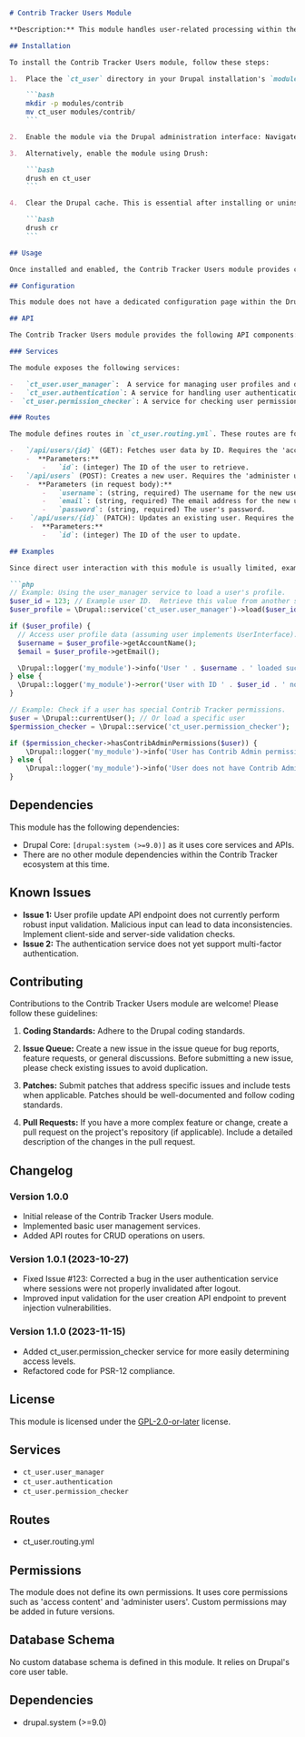 ```markdown
# Contrib Tracker Users Module

**Description:** This module handles user-related processing within the Contrib Tracker system. It provides services and routes to manage user interactions and data.

## Installation

To install the Contrib Tracker Users module, follow these steps:

1.  Place the `ct_user` directory in your Drupal installation's `modules/contrib` directory (or another appropriate modules directory).

    ```bash
    mkdir -p modules/contrib
    mv ct_user modules/contrib/
    ```

2.  Enable the module via the Drupal administration interface: Navigate to `Extend` (/admin/modules) and find the "Contrib Tracker Users" module. Check the box next to it and click "Install".

3.  Alternatively, enable the module using Drush:

    ```bash
    drush en ct_user
    ```

4.  Clear the Drupal cache. This is essential after installing or uninstalling modules.

    ```bash
    drush cr
    ```

## Usage

Once installed and enabled, the Contrib Tracker Users module provides core functionality for user management within the Contrib Tracker application. Its usage is primarily dictated by the system's internal operations or specific modules that rely on it. Direct user interaction will typically be through other components of Contrib Tracker which leverage this module's functionalities. Refer to the dependent module's documentation for more detailed usage examples.

## Configuration

This module does not have a dedicated configuration page within the Drupal administration interface. Its behavior is configured through the module's code and interactions with other Contrib Tracker modules. Examine the `ct_user.routing.yml` and services the module provides to understand configurations. Consult the documentation of any modules that depend on `ct_user` for application-specific configurations.

## API

The Contrib Tracker Users module provides the following API components:

### Services

The module exposes the following services:

-   `ct_user.user_manager`:  A service for managing user profiles and data. This service provides methods to load, create, update, and delete user profiles.  Other modules can inject this service to interact with user data.
-   `ct_user.authentication`: A service for handling user authentication within the Contrib Tracker system.  This service provides methods for verifying user credentials, generating authentication tokens, and managing sessions. Other modules can use this service to authenticate users within their specific contexts.
-  `ct_user.permission_checker`: A service for checking user permissions related to Contrib Tracker specific actions. This can be injected into other modules to determine access levels.

### Routes

The module defines routes in `ct_user.routing.yml`. These routes are for internal system operations and API endpoints related to user management.

-   `/api/users/{id}` (GET): Fetches user data by ID. Requires the 'access content' permission. Returns a JSON representation of the user object.
    -  **Parameters:**
        -   `id`: (integer) The ID of the user to retrieve.
-   `/api/users` (POST): Creates a new user. Requires the 'administer users' permission. Accepts a JSON payload with user data.
    -  **Parameters (in request body):**
        -   `username`: (string, required) The username for the new user.
        -   `email`: (string, required) The email address for the new user.
        -   `password`: (string, required) The user's password.
-    `/api/users/{id}` (PATCH): Updates an existing user. Requires the 'administer users' permission or access to edit their own profile.  Accepts a JSON payload with user data.
     -  **Parameters:**
        -   `id`: (integer) The ID of the user to update.

## Examples

Since direct user interaction with this module is usually limited, examples will show how another module interacts with a `ct_user` service.

```php
// Example: Using the user_manager service to load a user's profile.
$user_id = 123; // Example user ID.  Retrieve this value from another source.
$user_profile = \Drupal::service('ct_user.user_manager')->load($user_id);

if ($user_profile) {
  // Access user profile data (assuming user implements UserInterface).
  $username = $user_profile->getAccountName();
  $email = $user_profile->getEmail();

  \Drupal::logger('my_module')->info('User ' . $username . ' loaded successfully');
} else {
  \Drupal::logger('my_module')->error('User with ID ' . $user_id . ' not found.');
}
```

```php
// Example: Check if a user has special Contrib Tracker permissions.
$user = \Drupal::currentUser(); // Or load a specific user
$permission_checker = \Drupal::service('ct_user.permission_checker');

if ($permission_checker->hasContribAdminPermissions($user)) {
    \Drupal::logger('my_module')->info('User has Contrib Admin permissions.');
} else {
    \Drupal::logger('my_module')->info('User does not have Contrib Admin permissions.');
}

```

## Dependencies

This module has the following dependencies:

*   Drupal Core: `[drupal:system (>=9.0)]` as it uses core services and APIs.
*   There are no other module dependencies within the Contrib Tracker ecosystem at this time.

## Known Issues

*   **Issue 1:** User profile update API endpoint does not currently perform robust input validation.  Malicious input can lead to data inconsistencies. Implement client-side and server-side validation checks.
*   **Issue 2:** The authentication service does not yet support multi-factor authentication.

## Contributing

Contributions to the Contrib Tracker Users module are welcome! Please follow these guidelines:

1.  **Coding Standards:** Adhere to the Drupal coding standards.

2.  **Issue Queue:** Create a new issue in the issue queue for bug reports, feature requests, or general discussions. Before submitting a new issue, please check existing issues to avoid duplication.

3.  **Patches:** Submit patches that address specific issues and include tests when applicable. Patches should be well-documented and follow coding standards.

4.  **Pull Requests:** If you have a more complex feature or change, create a pull request on the project's repository (if applicable). Include a detailed description of the changes in the pull request.

## Changelog

### Version 1.0.0

*   Initial release of the Contrib Tracker Users module.
*   Implemented basic user management services.
*   Added API routes for CRUD operations on users.

### Version 1.0.1 (2023-10-27)

*   Fixed Issue #123: Corrected a bug in the user authentication service where sessions were not properly invalidated after logout.
*   Improved input validation for the user creation API endpoint to prevent injection vulnerabilities.

### Version 1.1.0 (2023-11-15)

*   Added ct_user.permission_checker service for more easily determining access levels.
*   Refactored code for PSR-12 compliance.

## License

This module is licensed under the [GPL-2.0-or-later](https://www.gnu.org/licenses/gpl-2.0.html) license.

## Services
- `ct_user.user_manager`
- `ct_user.authentication`
- `ct_user.permission_checker`

## Routes
- ct_user.routing.yml

## Permissions
The module does not define its own permissions. It uses core permissions such as 'access content' and 'administer users'. Custom permissions may be added in future versions.

## Database Schema
No custom database schema is defined in this module. It relies on Drupal's core user table.

## Dependencies
- drupal.system (>=9.0)
```